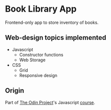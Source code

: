 # Book Library App

Frontend-only app to store inventory of books.

## Web-design topics implemented

* Javascript
  * Constructor functions
  * Web Storage
* CSS
  * Grid
  * Responsive design

## Origin

Part of [The Odin Project](https://www.theodinproject.com)'s Javascript [course](https://www.theodinproject.com/courses/javascript).